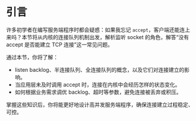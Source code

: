 # 引言

许多初学者在编写服务端程序时都会疑惑：如果我忘记 `accept`，客户端还能连上来吗？本节将从内核的连接队列机制出发，解析监听 socket 的角色，解答“没有 accept 是否能建立 TCP 连接”这一常见问题。

通过本节，你将了解：

- listen backlog、半连接队列、全连接队列的概念，以及它们对连接建立的影响。
- 当应用层未及时调用 accept 时，连接在内核中会经历怎样的状态变化。
- 如何根据业务需求调优 backlog、超时等参数，避免连接被丢弃或积压。

掌握这些知识后，你将能更好地设计高并发服务端程序，确保连接建立过程稳定、可控。
